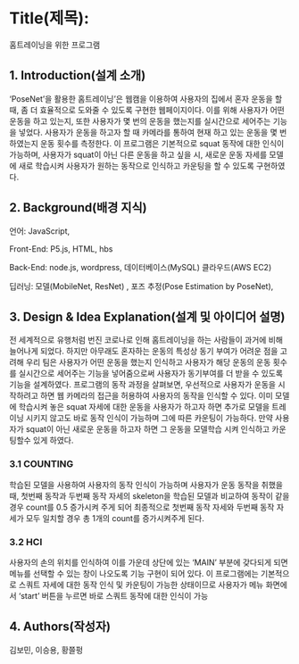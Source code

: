 # Title(제목): 

홈트레이닝을 위한 프로그램 

	 
## 1. Introduction(설계 소개)
  ‘PoseNet’을 활용한 홈트레이닝’은 웹캠을 이용하여 사용자의 집에서 혼자 운동을 할때, 좀 더 효율적으로 도와줄 수 있도록 구현한 웹페이지이다. 이를 위해 사용자가 어떤 운동을 하고 있는지, 또한 사용자가 몇 번의 운동을 했는지를 실시간으로 세어주는 기능을 넣었다. 사용자가 운동을 하고자 할 때 카메라를 통하여 현재 하고 있는 운동을 몇 번 하였는지 운동 횟수를 측정한다. 이 프로그램은 기본적으로 squat 동작에 대한 인식이 가능하며, 사용자가 squat이 아닌 다른 운동을 하고 싶을 시, 새로운 운동 자세를 모델에 새로 학습시켜 사용자가 원하는 동작으로 인식하고 카운팅을 할 수 있도록 구현하였다.

## 2. Background(배경 지식)

언어: JavaScript,

Front-End: P5.js, HTML, hbs

Back-End: node.js, wordpress, 데이터베이스(MySQL)  클라우드(AWS EC2)

딥러닝: 모델(MobileNet, ResNet) , 포즈 추정(Pose Estimation by PoseNet), 


## 3. Design & Idea Explanation(설계 및 아이디어 설명)

  전 세계적으로 유행처럼 번진 코로나로 인해 홈트레이닝을 하는 사람들이 과거에 비해 늘어나게 되었다. 하지만 아무래도 혼자하는 운동의 특성상 동기 부여가 어려운 점을 고려해 우리 팀은 사용자가 어떤 운동을 했는지 인식하고 사용자가 해당 운동의 운동 횟수를 실시간으로 세어주는 기능을 넣어줌으로써 사용자가 동기부여를 더 받을 수 있도록 기능을 설계하였다. 프로그램의 동작 과정을 살펴보면, 우선적으로 사용자가 운동을 시작하려고 하면 웹 카메라의 접근을 허용하여 사용자의 동작을 인식할 수 있다. 이미 모델에 학습시켜 놓은 squat 자세에 대한 운동을 사용자가 하고자 하면 추가로 모델을 트레이닝 시키지 않고도 바로 동작 인식이 가능하며 그에 따른 카운팅이 가능하다. 만약 사용자가 squat이 아닌 새로운 운동을 하고자 하면 그 운동을 모델학습 시켜 인식하고 카운팅할수 있게 하였다.

### 3.1 COUNTING
학습된 모델을 사용하여 사용자의 동작 인식이 가능하며 사용자가 운동 동작을 취했을 때, 첫번째 동작과 두번째 동작 자세의 skeleton을 학습된 모델과 비교하여 동작이 같을 경우 count를 0.5 증가시켜 주게 되어 최종적으로 첫번째 동작 자세와 두번째 동작 자세가 모두 일치할 경우 총 1개의 count를 증가시켜주게 된다. 

### 3.2 HCI
사용자의 손의 위치를 인식하여 이를 가운데 상단에 있는 ‘MAIN’ 부분에 갖다되게 되면 메뉴를 선택할 수 있는 창이 나오도록 기능 구현이 되어 있다. 이 프로그램에는 기본적으로 스쿼트 자세에 대한 동작 인식 및 카운팅이 가능한 상태이므로 사용자가 메뉴 화면에서 ‘start’ 버튼을 누르면 바로 스쿼트 동작에 대한 인식이 가능

## 4. Authors(작성자)
김보민, 이승용, 황쯜펑
